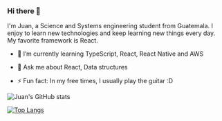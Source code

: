 ### Hi there 👋

I'm Juan, a Science and Systems engineering student from Guatemala. I enjoy to learn new technologies and keep learning new things every day. My favorite framework is React.

<!-- - 🔭 I’m currently studying on ... ---->
- 🌱 I’m currently learning TypeScript, React, React Native and AWS
<!-- - 👯 I’m looking to collaborate on ... ---->
<!-- - 🤔 I’m looking for help with ... ---->
- 💬 Ask me about React, Data structures
<!-- - 📫 How to reach me: ... ---->
<!-- - 😄 Pronouns: ... ---->
- ⚡ Fun fact: In my free times, I usually play the guitar :D

![Juan's GitHub stats](https://github-readme-stats.vercel.app/api?username=solaresjuan98&show_icons=true&theme=dracula)

[![Top Langs](https://github-readme-stats.vercel.app/api/top-langs/?username=solaresjuan98&hide=html,tex,makefile,yacc)](https://github.com/solaresjuan98/github-readme-stats?theme=cobalt)
